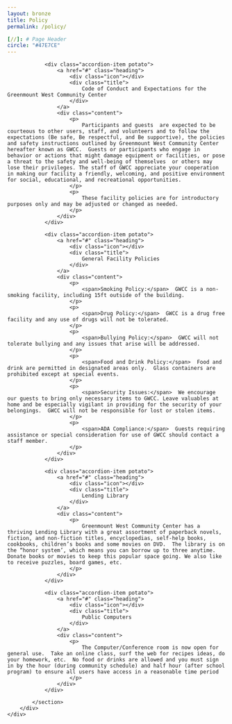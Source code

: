 ```yaml
---
layout: bronze
title: Policy
permalink: /policy/

[//]: # Page Header
circle: "#47E7CE"
---
```


<section class="textured_bg">
    <div class="discover_grid">
        <div class="accordion_meta">
            <section class="accordion">

                <div class="accordion-item potato">
                    <a href="#" class="heading">
                        <div class="icon"></div>
                        <div class="title">
                            Code of Conduct and Expectations for the Greenmount West Community Center
                        </div>
                    </a>
                    <div class="content">
                        <p>
                            Participants and guests  are expected to be courteous to other users, staff, and volunteers and to follow the expectations (Be safe, Be respectful, and Be supportive), the policies and safety instructions outlined by Greenmount West Community Center hereafter known as GWCC.  Guests or participants who engage in behavior or actions that might damage equipment or facilities, or pose a threat to the safety and well-being of themselves  or others may lose their privileges. The staff of GWCC appreciate your cooperation in making our facility a friendly, welcoming, and positive environment for social, educational, and recreational opportunities.
                        </p>
                        <p>
                            These facility policies are for introductory purposes only and may be adjusted or changed as needed.
                        </p>
                    </div>
                </div>

                <div class="accordion-item potato">
                    <a href="#" class="heading">
                        <div class="icon"></div>
                        <div class="title">
                            General Facility Policies
                        </div>
                    </a>
                    <div class="content">
                        <p>
                            <span>Smoking Policy:</span>  GWCC is a non-smoking facility, including 15ft outside of the building.
                        </p>
                        <p>
                            <span>Drug Policy:</span>  GWCC is a drug free facility and any use of drugs will not be tolerated.
                        </p>
                        <p>
                            <span>Bullying Policy:</span>  GWCC will not tolerate bullying and any issues that arise will be addressed.
                        </p>
                        <p>
                            <span>Food and Drink Policy:</span>  Food and drink are permitted in designated areas only.  Glass containers are prohibited except at special events.
                        </p>
                        <p>
                            <span>Security Issues:</span>  We encourage our guests to bring only necessary items to GWCC. Leave valuables at home and be especially vigilant in providing for the security of your belongings.  GWCC will not be responsible for lost or stolen items.
                        </p>
                        <p>
                            <span>ADA Compliance:</span>  Guests requiring assistance or special consideration for use of GWCC should contact a staff member.
                        </p>
                    </div>
                </div>

                <div class="accordion-item potato">
                    <a href="#" class="heading">
                        <div class="icon"></div>
                        <div class="title">
                            Lending Library
                        </div>
                    </a>
                    <div class="content">
                        <p>
                            Greenmount West Community Center has a thriving Lending Library with a great assortment of paperback novels, fiction, and non-fiction titles, encyclopedias, self-help books, cookbooks, children’s books and some movies on DVD.  The library is on the “honor system’, which means you can borrow up to three anytime.  Donate books or movies to keep this popular space going. We also like to receive puzzles, board games, etc.
                        </p>
                    </div>
                </div>

                <div class="accordion-item potato">
                    <a href="#" class="heading">
                        <div class="icon"></div>
                        <div class="title">
                            Public Computers
                        </div>
                    </a>
                    <div class="content">
                        <p>
                            The Computer/Conference room is now open for general use.  Take an online class, surf the web for recipes ideas, do your homework, etc.  No food or drinks are allowed and you must sign in by the hour (during community schedule) and half hour (after school program) to ensure all users have access in a reasonable time period
                        </p>
                    </div>
                </div>

            </section>
        </div>
    </div>
</section>
